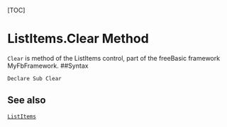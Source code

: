 [TOC]
# ListItems.Clear Method

`Clear` is method of the ListItems control, part of the freeBasic framework MyFbFramework.
##Syntax
```freeBasic
Declare Sub Clear
```

## See also
[`ListItems`](ListItems.md)
